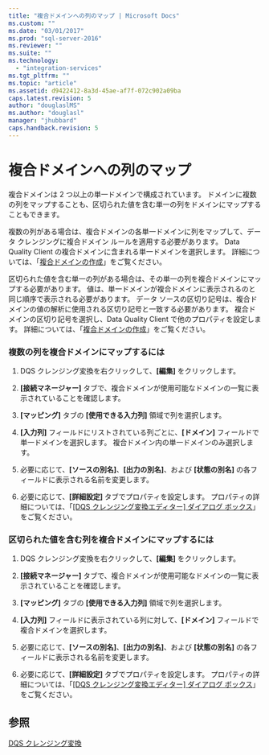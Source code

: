 ```yaml
---
title: "複合ドメインへの列のマップ | Microsoft Docs"
ms.custom: ""
ms.date: "03/01/2017"
ms.prod: "sql-server-2016"
ms.reviewer: ""
ms.suite: ""
ms.technology: 
  - "integration-services"
ms.tgt_pltfrm: ""
ms.topic: "article"
ms.assetid: d9422412-8a3d-45ae-af7f-072c902a09ba
caps.latest.revision: 5
author: "douglaslMS"
ms.author: "douglasl"
manager: "jhubbard"
caps.handback.revision: 5
---
```

# 複合ドメインへの列のマップ
  複合ドメインは 2 つ以上の単一ドメインで構成されています。 ドメインに複数の列をマップすることも、区切られた値を含む単一の列をドメインにマップすることもできます。  
  
 複数の列がある場合は、複合ドメインの各単一ドメインに列をマップして、データ クレンジングに複合ドメイン ルールを適用する必要があります。 Data Quality Client の複合ドメインに含まれる単一ドメインを選択します。 詳細については、「[複合ドメインの作成](../../../data-quality-services/create-a-composite-domain.md)」をご覧ください。  
  
 区切られた値を含む単一の列がある場合は、その単一の列を複合ドメインにマップする必要があります。 値は、単一ドメインが複合ドメインに表示されるのと同じ順序で表示される必要があります。 データ ソースの区切り記号は、複合ドメインの値の解析に使用される区切り記号と一致する必要があります。 複合ドメインの区切り記号を選択し、Data Quality Client で他のプロパティを設定します。 詳細については、「[複合ドメインの作成](../../../data-quality-services/create-a-composite-domain.md)」をご覧ください。  
  
### 複数の列を複合ドメインにマップするには  
  
1.  DQS クレンジング変換を右クリックして、**[編集]** をクリックします。  
  
2.  **[接続マネージャー]** タブで、複合ドメインが使用可能なドメインの一覧に表示されていることを確認します。  
  
3.  **[マッピング]** タブの **[使用できる入力列]** 領域で列を選択します。  
  
4.  **[入力列]** フィールドにリストされている列ごとに、**[ドメイン]** フィールドで単一ドメインを選択します。 複合ドメイン内の単一ドメインのみ選択します。  
  
5.  必要に応じて、**[ソースの別名]**、**[出力の別名]**、および **[状態の別名]** の各フィールドに表示される名前を変更します。  
  
6.  必要に応じて、**[詳細設定]** タブでプロパティを設定します。 プロパティの詳細については、「[[DQS クレンジング変換エディター] ダイアログ ボックス](../Topic/DQS%20Cleansing%20Transformation%20Editor%20Dialog%20Box.md)」をご覧ください。  
  
### 区切られた値を含む列を複合ドメインにマップするには  
  
1.  DQS クレンジング変換を右クリックして、**[編集]** をクリックします。  
  
2.  **[接続マネージャー]** タブで、複合ドメインが使用可能なドメインの一覧に表示されていることを確認します。  
  
3.  **[マッピング]** タブの **[使用できる入力列]** 領域で列を選択します。  
  
4.  **[入力列]** フィールドに表示されている列に対して、**[ドメイン]** フィールドで複合ドメインを選択します。  
  
5.  必要に応じて、**[ソースの別名]**、**[出力の別名]**、および **[状態の別名]** の各フィールドに表示される名前を変更します。  
  
6.  必要に応じて、**[詳細設定]** タブでプロパティを設定します。 プロパティの詳細については、「[[DQS クレンジング変換エディター] ダイアログ ボックス](../Topic/DQS%20Cleansing%20Transformation%20Editor%20Dialog%20Box.md)」をご覧ください。  
  
## 参照  
 [DQS クレンジング変換](../../../integration-services/data-flow/transformations/dqs-cleansing-transformation.md)  
  
  